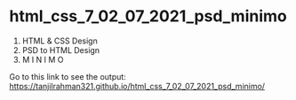 # html_css_7_02_07_2021_psd_minimo
1. HTML & CSS Design
2. PSD to HTML Design
3. M I N I M O 





Go to this link to see the output: https://tanjilrahman321.github.io/html_css_7_02_07_2021_psd_minimo/
